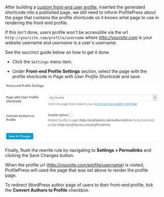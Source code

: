 After building a [custom front-end user profile](../build/user-profile.md), inserted the generated shortcode into a published page, we still need to inform ProfilePress about the page that contains the profile shortcode so it knows what page to use in rendering the front-end profile.


If this isn't done, users profile won't be accessible via the url `http://yoursite.com/profile/username` where *http://yoursite.com* is your website username and *username* is a user's username.


See the succinct guide below on how to get it done.


* Click the `Settings` menu item.

* Under **Front-end Profile Settings** section, select the page with the profile shortcode in *Page with User Profile Shortcode* and save.

![Front-end Profile Settings](img/front-end-profile-settings.png)


Finally, flush the rewrite rule by navigating to **Settings > Permalinks** and clicking the Save Changes button.


When the profile url (http://yoursite.com/profile/username) is visited, ProfilePress will used the page that was set above to render the profile page.



To redirect WordPress author page of users to their front-end profile, tick the **Convert Authors to Profile** checkbox.
